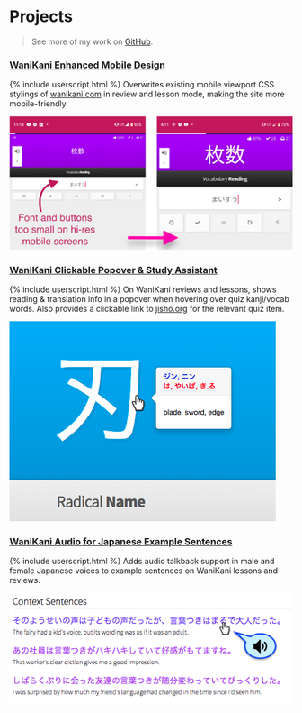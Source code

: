 <!--
---
layout: default
sass_file: projects
title: Projects
---
-->
<!-- <span class="github-icon rounded"><img class="rounded" alt="GitHub" src="assets/images/blacktocat.png"/></span> -->
# Projects
> See more of my work on <a href="http://www.github.com/tryforceful"><i class="fab fa-github"></i> GitHub</a>.

### [WaniKani Enhanced Mobile Design](https://gist.github.com/tryforceful/ff2c36baddf2a5029aa1cf03215d7880#file-tryf-wk-enhnaced-mobile-css-userscript-js)
{% include userscript.html %} Overwrites existing mobile viewport CSS stylings of [wanikani.com](http://www.wanikani.com) in review and lesson mode, making the site more mobile-friendly.

<img class="project_image d-block mx-auto img-fluid" src="assets/images/wk/wk_mobile_css_4.png">

### [WaniKani Clickable Popover &amp; Study Assistant](https://gist.github.com/tryforceful/5a2682f76b359ba283913eaebe34f8e6)
 {% include userscript.html %} On WaniKani reviews and lessons, shows reading & translation info in a popover when hovering over quiz kanji/vocab words. Also provides a clickable link to [jisho.org](http://www.jisho.org) for the relevant quiz item.

<img class="project_image d-block mx-auto img-fluid" src="assets/images/wk/wk_popover_3.png">

### [WaniKani Audio for Japanese Example Sentences](https://gist.github.com/tryforceful/e7c44b2e715ae3e7679b7e108d84d2b0)
{% include userscript.html %} Adds audio talkback support in male and female Japanese voices to example sentences on WaniKani lessons and reviews.

<img class="project_image d-block mx-auto img-fluid" src="assets/images/wk/wk_audio.png">

<!--
### WaniKani Kanji Recognition Study Tool <span class="label label-default">Incomplete</span>
A tool based on WaniKani to help you practice recognizing kanji visually.
-->